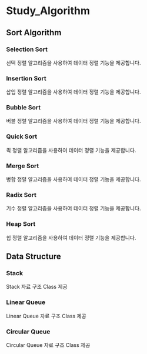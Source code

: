 # Study_Algorithm

## Sort Algorithm

### Selection Sort
선택 정렬 알고리즘을 사용하여 데이터 정렬 기능을 제공합니다.

### Insertion Sort

삽입 정렬 알고리즘을 사용하여 데이터 정렬 기능을 제공합니다.

### Bubble Sort

버블 정렬 알고리즘을 사용하여 데이터 정렬 기능을 제공합니다.

### Quick Sort

퀵 정렬 알고리즘을 사용하여 데이터 정렬 기능을 제공합니다.

### Merge Sort

병합 정렬 알고리즘을 사용하여 데이터 정렬 기능을 제공합니다.

### Radix Sort

기수 정렬 알고리즘을 사용하여 데이터 정렬 기능을 제공합니다.

### Heap Sort

힙 정렬 알고리즘을 사용하여 데이터 정렬 기능을 제공합니다.

## Data Structure

### Stack

Stack 자료 구조 Class 제공

### Linear Queue

Linear Queue 자료 구조 Class 제공

### Circular Queue

Circular Queue 자료 구조 Class 제공


